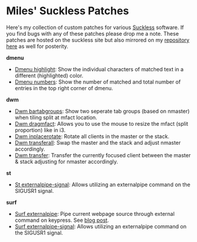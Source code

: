 # Miles' Suckless Patches

Here's my collection of custom patches for various [Suckless](http://suckless.org/philosophy/) software. If you find bugs with any of these patches please drop me a note. These patches are hosted on the suckless site but also mirrored on my [repository here](http://github.com/mil/suckless-patches) as well for posterity.

**dmenu**

- [Dmenu highlight](https://tools.suckless.org/dmenu/patches/highlight): Show the individual characters of matched text in a different (highlighted) color.
- [Dmenu numbers](https://tools.suckless.org/dmenu/patches/numbers): Show the number of matched and total number of entries in the top right corner of dmenu.

**dwm**

- [Dwm bartabgroups](https://dwm.suckless.org/patches/bartabgroups): Show two seperate tab groups (based on nmaster) when tiling split at mfact location.
- [Dwm dragmfact](https://dwm.suckless.org/patches/dragmfact): Allows you to use the mouse to resize the mfact (split proportion) like in i3.
- [Dwm inplacerotate](https://dwm.suckless.org/patches/inplacerotate): Rotate all clients in the master or the stack.
- [Dwm transferall](https://dwm.suckless.org/patches/transfer/): Swap the master and the stack and adjust nmaster accordingly.
- [Dwm transfer](https://dwm.suckless.org/patches/transfer/): Transfer the currently focused client between the master & stack adjusting for nmaster accordingly.

**st**

- [St externalpipe-signal](https://st.suckless.org/patches/externalpipe-signal/): Allows utilizing an externalpipe command on the SIGUSR1 signal.

**surf**

- [Surf externalpipe](https://surf.suckless.org/patches/externalpipe/): Pipe current webpage source through external command on keypress. See [blog post](https://milesalan.com/notes/surf-externalpipe-patch-browsing-via-dmenu/).
- [Surf externalpipe-signal](https://surf.suckless.org/patches/externalpipe-signal): Allows utilizing an externalpipe command on the SIGUSR1 signal.
